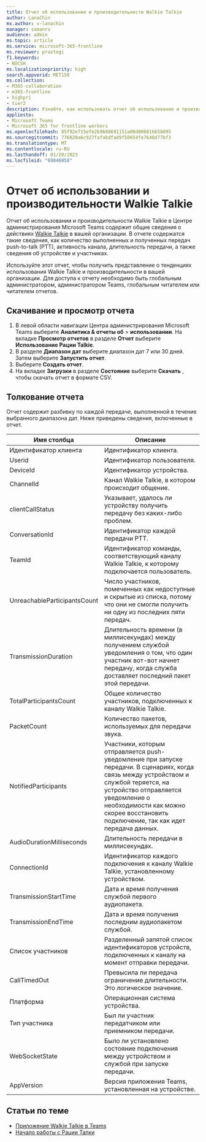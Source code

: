 ```yaml
---
title: Отчет об использовании и производительности Walkie Talkie
author: LanaChin
ms.author: v-lanachin
manager: samanro
audience: admin
ms.topic: article
ms.service: microsoft-365-frontline
ms.reviewer: prastogi
f1.keywords:
- NOCSH
ms.localizationpriority: high
search.appverid: MET150
ms.collection:
- M365-collaboration
- m365-frontline
- highpri
- tier2
description: Узнайте, как использовать отчет об использовании и производительности Walkie Talkie в Центре администрирования Microsoft Teams, чтобы получить общие сведения об использовании Walkie Talkie в организации.
appliesto:
- Microsoft Teams
- Microsoft 365 for frontline workers
ms.openlocfilehash: 85f92e715efe2b9608691151a08d006816658095
ms.sourcegitcommit: 776820a6c927fafabdfad9f50654fe7648d77bf3
ms.translationtype: MT
ms.contentlocale: ru-RU
ms.lasthandoff: 01/20/2023
ms.locfileid: "69846058"
---
```

# <a name="walkie-talkie-usage-and-performance-report"></a>Отчет об использовании и производительности Walkie Talkie

Отчет об использовании и производительности Walkie Talkie в Центре администрирования Microsoft Teams содержит общие сведения о действиях [Walkie Talkie](../walkie-talkie.md) в вашей организации. В отчете содержатся такие сведения, как количество выполненных и полученных передач push-to-talk (PTT), активность канала, длительность передачи, а также сведения об устройстве и участниках.

Используйте этот отчет, чтобы получить представление о тенденциях использования Walkie Talkie и производительности в вашей организации. Для доступа к отчету необходимо быть глобальным администратором, администратором Teams, глобальным читателем или читателем отчетов.

## <a name="download-and-view-the-report"></a>Скачивание и просмотр отчета

1. В левой области навигации Центра администрирования Microsoft Teams выберите **Аналитика & отчеты об** > **использовании**. На вкладке **Просмотр отчетов** в разделе **Отчет** выберите **Использование Рации Talkie**.
1. В разделе **Диапазон дат** выберите диапазон дат 7 или 30 дней. Затем выберите **Запустить отчет**.
1. Выберите **Создать отчет**.
1. На вкладке **Загрузки** в разделе **Состояние** выберите **Скачать** , чтобы скачать отчет в формате CSV.

## <a name="interpret-the-report"></a>Толкование отчета

Отчет содержит разбивку по каждой передаче, выполненной в течение выбранного диапазона дат. Ниже приведены сведения, включенные в отчет.

|Имя столбца |Описание |
|---------|---------|
|Идентификатор клиента|Идентификатор клиента.|
|Userid|Идентификатор пользователя.|
|DeviceId|Идентификатор устройства.|
|ChannelId|Канал Walkie Talkie, в котором происходит общение.|
|clientCallStatus | Указывает, удалось ли устройству получить передачу без каких-либо проблем.|
|ConversationId|Идентификатор каждой передачи PTT.|
|TeamId|Идентификатор команды, соответствующий каналу Walkie Talkie, к которому подключается пользователь.|
|UnreachableParticipantsCount|Число участников, помеченных как недоступные и скрытые из списка, потому что они не смогли получить ни одну из последних пяти передач.|
|TransmissionDuration|Длительность времени (в миллисекундах) между получением службой уведомления о том, что один участник вот-вот начнет передачу, когда служба доставляет последний пакет этой передачи.|
|TotalParticipantsCount|Общее количество участников, подключенных к каналу Walkie Talkie.|
|PacketCount|Количество пакетов, используемых для передачи звука.|
|NotifiedParticipants|Участники, которым отправляется push-уведомление при запуске передачи. В сценариях, когда связь между устройством и службой теряется, на устройство отправляется уведомление о необходимости как можно скорее восстановить подключение, так как идет передача данных.|
|AudioDurationMilliseconds|Длительность передачи в миллисекундах.|
|ConnectionId|Идентификатор каждого подключения к каналу Walkie Talkie, установленному устройством.|
|TransmissionStartTime |Дата и время получения службой первого аудиопакета.
|TransmissionEndTime|Дата и время получения последним аудиопакетом службой.|
|Список участников|Разделенный запятой список идентификаторов устройств, подключенных к каналу на момент отправки передачи.|
|CallTimedOut|Превысила ли передача ограничение длительности. Это логическое значение.|
|Платформа|Операционная система устройства.|
|Тип участника|Был ли участник передатчиком или приемником передачи.|
|WebSocketState|Было ли установлено состояние подключения между устройством и службой при запуске передачи.|
|AppVersion|Версия приложения Teams, установленная на устройстве.|

## <a name="related-articles"></a>Статьи по теме

- [Приложение Walkie Talkie в Teams](../walkie-talkie.md)
- [Начало работы с Рации Талки](https://support.microsoft.com/office/get-started-with-teams-walkie-talkie-25bdc3d5-bbb2-41b7-89bf-650fae0c8e0c)